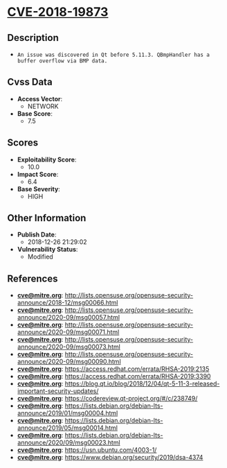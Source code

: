 
# [CVE-2018-19873](http://lists.opensuse.org/opensuse-security-announce/2018-12/msg00066.html)

## Description

- `An issue was discovered in Qt before 5.11.3. QBmpHandler has a buffer overflow via BMP data.`

## Cvss Data

- **Access Vector**:
  - NETWORK
- **Base Score**:
  - 7.5

## Scores

- **Exploitability Score**:
  - 10.0
- **Impact Score**:
  - 6.4
- **Base Severity**:
  - HIGH

## Other Information

- **Publish Date**:
  - 2018-12-26 21:29:02
- **Vulnerability Status**:
  - Modified

## References

- **cve@mitre.org**: http://lists.opensuse.org/opensuse-security-announce/2018-12/msg00066.html
- **cve@mitre.org**: http://lists.opensuse.org/opensuse-security-announce/2020-09/msg00057.html
- **cve@mitre.org**: http://lists.opensuse.org/opensuse-security-announce/2020-09/msg00071.html
- **cve@mitre.org**: http://lists.opensuse.org/opensuse-security-announce/2020-09/msg00073.html
- **cve@mitre.org**: http://lists.opensuse.org/opensuse-security-announce/2020-09/msg00090.html
- **cve@mitre.org**: https://access.redhat.com/errata/RHSA-2019:2135
- **cve@mitre.org**: https://access.redhat.com/errata/RHSA-2019:3390
- **cve@mitre.org**: https://blog.qt.io/blog/2018/12/04/qt-5-11-3-released-important-security-updates/
- **cve@mitre.org**: https://codereview.qt-project.org/#/c/238749/
- **cve@mitre.org**: https://lists.debian.org/debian-lts-announce/2019/01/msg00004.html
- **cve@mitre.org**: https://lists.debian.org/debian-lts-announce/2019/05/msg00014.html
- **cve@mitre.org**: https://lists.debian.org/debian-lts-announce/2020/09/msg00023.html
- **cve@mitre.org**: https://usn.ubuntu.com/4003-1/
- **cve@mitre.org**: https://www.debian.org/security/2019/dsa-4374

